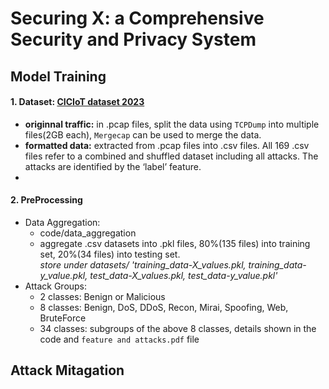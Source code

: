# Securing X: a Comprehensive Security and Privacy System

## Model Training
#### 1. Dataset: [CICIoT dataset 2023](https://www.unb.ca/cic/datasets/iotdataset-2023.html)   
 - __originnal traffic:__ in .pcap files, split the data using `TCPDump` into multiple files(2GB each), `Mergecap` can be used to merge the data.   
 - __formatted data:__ extracted from .pcap files into .csv files. All 169 .csv files refer to a combined and shuffled dataset including all attacks. The attacks are identified by the ‘label’ feature.
 -    
#### 2. PreProcessing
- Data Aggregation:  
  - code/data_aggregation
  - aggregate .csv datasets into .pkl files, 80%(135 files) into training set, 20%(34 files) into testing set.   
    _store under datasets/ 'training_data-X_values.pkl, training_data-y_value.pkl, test_data-X_values.pkl, test_data-y_value.pkl'_
- 
   Attack Groups:  
    - 2 classes: Benign or Malicious  
    - 8 classes: Benign, DoS, DDoS, Recon, Mirai, Spoofing, Web, BruteForce
    - 34 classes: subgroups of the above 8 classes, details shown in the code and `feature and attacks.pdf` file

## Attack Mitagation
